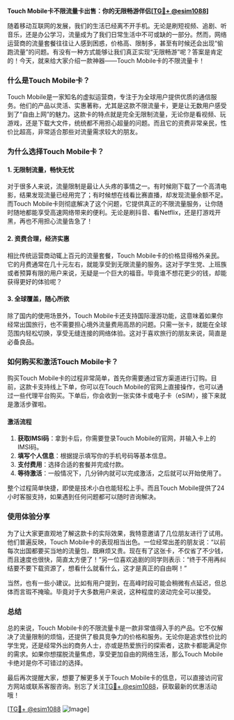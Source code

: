 **Touch Mobile卡不限流量卡出售：你的无限畅游伴侣[[TG💪+ @esim1088](https://t.me/s/esim1088)]**

随着移动互联网的发展，我们的生活已经离不开手机。无论是刷短视频、追剧、听音乐，还是办公学习，流量成为了我们日常生活中不可或缺的一部分。然而，网络运营商的流量套餐往往让人感到困惑，价格高、限制多，甚至有时候还会出现“偷跑流量”的问题。有没有一种方式能够让我们真正实现“无限畅游”呢？答案是肯定的！今天，就来给大家介绍一款神器——Touch Mobile卡的不限流量卡！

### **什么是Touch Mobile卡？**

Touch Mobile是一家知名的虚拟运营商，专注于为全球用户提供优质的通信服务。他们的产品以灵活、实惠著称，尤其是这款不限流量卡，更是让无数用户感受到了“自由上网”的魅力。这款卡的特点就是完全无限制流量，无论你是看视频、玩游戏，还是下载大文件，统统都不用担心超量的问题。而且它的资费非常亲民，性价比超高，非常适合那些对流量需求较大的朋友。

### **为什么选择Touch Mobile卡？**

#### **1. 无限制流量，畅快无忧**
对于很多人来说，流量限制是最让人头疼的事情之一。有时候刚下载了一个高清电影，结果发现流量已经用完了；有时候想在线看比赛直播，却发现流量余额不足。而Touch Mobile卡则彻底解决了这个问题，它提供真正的不限流量服务，让你随时随地都能享受高速网络带来的便利。无论是刷抖音、看Netflix，还是打游戏开黑，再也不用担心流量告急了！

#### **2. 资费合理，经济实惠**
相比传统运营商动辄上百元的流量套餐，Touch Mobile卡的价格显得格外亲民。它的月费通常在几十元左右，就能享受到无限流量的服务。这对于学生党、上班族或者预算有限的用户来说，无疑是一个巨大的福音。毕竟谁不想花更少的钱，却能获得更好的体验呢？

#### **3. 全球覆盖，随心所欲**
除了国内的使用场景外，Touch Mobile卡还支持国际漫游功能，这意味着如果你经常出国旅行，也不需要担心境外流量费用高昂的问题。只需一张卡，就能在全球范围内轻松切换，享受无缝连接的网络体验。这对于喜欢旅行的朋友来说，简直是必备良品。

### **如何购买和激活Touch Mobile卡？**

购买Touch Mobile卡的过程非常简单，首先你需要通过官方渠道进行订购。目前，这款卡支持线上下单，你可以在Touch Mobile的官网上直接操作，也可以通过一些代理平台购买。下单后，你会收到一张实体卡或电子卡（eSIM），接下来就是激活步骤啦。

#### **激活流程**
1. **获取IMSI码**：拿到卡后，你需要登录Touch Mobile的官网，并输入卡上的IMSI码。
2. **填写个人信息**：根据提示填写你的手机号码等基本信息。
3. **支付费用**：选择合适的套餐并完成付款。
4. **等待激活**：一般情况下，几分钟内就可以完成激活，之后就可以开始使用了。

整个过程简单快捷，即使是技术小白也能轻松上手。而且Touch Mobile提供了24小时客服支持，如果遇到任何问题都可以随时咨询解决。

### **使用体验分享**

为了让大家更直观地了解这款卡的实际效果，我特意邀请了几位朋友进行了试用。他们普遍反映，Touch Mobile卡的表现相当出色。一位经常出差的朋友说：“以前每次出国都要买当地的流量包，既麻烦又贵。现在有了这张卡，不仅省了不少钱，而且速度也很快，简直太方便了！”另一位喜欢追剧的同学则表示：“终于不用再纠结要不要下载资源了，想看什么就看什么，这才是真正的自由啊！”

当然，也有一些小建议。比如有用户提到，在高峰时段可能会稍微有点延迟，但总体而言瑕不掩瑜。毕竟对于大多数用户来说，这种程度的波动完全可以接受。

### **总结**

总的来说，Touch Mobile卡的不限流量卡是一款非常值得入手的产品。它不仅解决了流量限制的烦恼，还提供了极具竞争力的价格和服务。无论你是追求性价比的学生党，还是经常外出的商务人士，亦或是热爱旅行的探索者，这款卡都能满足你的需求。如果你想摆脱流量焦虑，享受更加自由的网络生活，那么Touch Mobile卡绝对是你不可错过的选择。

最后再次提醒大家，想要了解更多关于Touch Mobile卡的信息，可以直接访问官方网站或联系客服咨询。别忘了关注[TG💪+ @esim1088](https://t.me/s/esim1088)，获取最新的优惠活动哦！

[[TG💪+ @esim1088](https://t.me/s/esim1088) ![Image](https://i.postimg.cc/4NQfJmqS/Snipaste-2025-05-13-00-14-12.png)]
